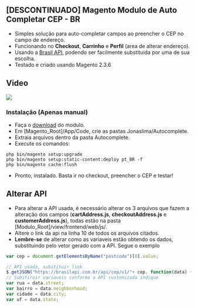 ## [DESCONTINUADO] Magento Modulo de Auto Completar CEP - BR

- Simples solução para auto-completar campos ao preencher o CEP no campo de endereço.
- Funcionando no **Checkout**, **Carrinho** e **Perfil** (area de alterar endereço).
- Usando a [Brasil API](https://github.com/BrasilAPI/BrasilAPI "Brasil API"), podendo ser facilmente substituida por uma de sua escolha.
- Testado e criado usando Magento 2.3.6
## Video
[![](https://i.imgur.com/1xQXqvW.gif)](https://i.imgur.com/1xQXqvW.gif)
### Instalação (Apenas manual)
- Faça o [download](https://github.com/LimaJonas/magento-autocomplete-cep-br/releases "download") do modulo.
- Em [Magento_Root]/App/Code, crie as pastas Jonaslima/Autocomplete.
- Extraia arquivos dentro da pasta Autocomplete.
- Execute os comandos:

```
php bin/magento setup:upgrade
php bin/magento setup:static-content:deploy pt_BR -f
php bin/magento cache:flush
```
- Pronto, instalado. Basta ir no checkout, preencher o CEP e testar!
## Alterar API
- Para alterar a API usada, é necessário alterar os 3 arquivos que fazem a alteração dos campos (**cartAddress.js**, **checkoutAddress.js** e **customerAddress.js**), todas estão na pasta [Modulo_Root]/view/frontend/web/js/. 
- Altere o link da api na linha 10 de todos os arquivos citados.
- **Lembre-se** de alterar como as variaveis estão obtendo os dados, substituindo pelo vetor gerado com a API. Segue o exemplo

```javascript
var cep = document.getElementsByName("postcode")[0].value;

// API usada, substituir link
$.getJSON("https://brasilapi.com.br/api/cep/v1/"+ cep, function(data) {
// Substiruir variaveis conforme a API customizada indique
var rua = data.street; 
var bairro = data.neighborhood; 
var cidade = data.city; 
var uf = data.state;
 
```
